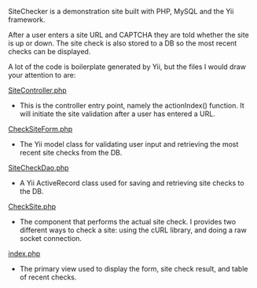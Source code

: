SiteChecker is a demonstration site built with PHP, MySQL and the Yii framework.

After a user enters a site URL and CAPTCHA they are told whether the site is up or down. The site check is also stored to a DB so the most recent checks can be displayed.

A lot of the code is boilerplate generated by Yii, but the files I would draw your attention to are:

[SiteController.php](https://github.com/dmcclure/site-checker/blob/master/protected/controllers/SiteController.php)
- This is the controller entry point, namely the actionIndex() function. It will initiate the site validation after a user has entered a URL.

[CheckSiteForm.php](https://github.com/dmcclure/site-checker/blob/master/protected/models/CheckSiteForm.php)
- The Yii model class for validating user input and retrieving the most recent site checks from the DB.

[SiteCheckDao.php](https://github.com/dmcclure/site-checker/blob/master/protected/models/SiteCheckDao.php)
- A Yii ActiveRecord class used for saving and retrieving site checks to the DB.

[CheckSite.php](https://github.com/dmcclure/site-checker/blob/master/protected/components/CheckSite.php)
- The component that performs the actual site check. I provides two different ways to check a site: using the cURL library, and doing a raw socket connection.

[index.php](https://github.com/dmcclure/site-checker/blob/master/protected/views/site/index.php)
- The primary view used to display the form, site check result, and table of recent checks.